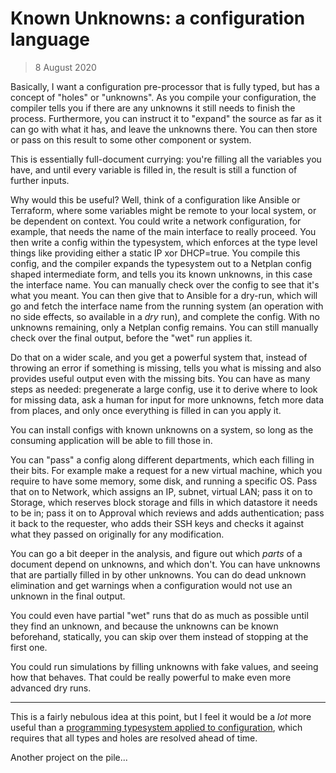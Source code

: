 # Known Unknowns: a configuration language

> 8 August 2020

Basically, I want a configuration pre-processor that is fully typed, but has a concept of "holes" or
"unknowns". As you compile your configuration, the compiler tells you if there are any unknowns it
still needs to finish the process. Furthermore, you can instruct it to "expand" the source as far as
it can go with what it has, and leave the unknowns there. You can then store or pass on this result
to some other component or system.

This is essentially full-document currying: you're filling all the variables you have, and until
every variable is filled in, the result is still a function of further inputs.

Why would this be useful? Well, think of a configuration like Ansible or Terraform, where some
variables might be remote to your local system, or be dependent on context. You could write a
network configuration, for example, that needs the name of the main interface to really proceed. You
then write a config within the typesystem, which enforces at the type level things like providing
either a static IP xor DHCP=true. You compile this config, and the compiler expands the typesystem
out to a Netplan config shaped intermediate form, and tells you its known unknowns, in this case the
interface name. You can manually check over the config to see that it's what you meant. You can then
give that to Ansible for a dry-run, which will go and fetch the interface name from the running
system (an operation with no side effects, so available in a _dry_ run), and complete the config.
With no unknowns remaining, only a Netplan config remains. You can still manually check over the
final output, before the "wet" run applies it.

Do that on a wider scale, and you get a powerful system that, instead of throwing an error if
something is missing, tells you what is missing and also provides useful output even with the
missing bits. You can have as many steps as needed: pregenerate a large config, use it to derive
where to look for missing data, ask a human for input for more unknowns, fetch more data from
places, and only once everything is filled in can you apply it.

You can install configs with known unknowns on a system, so long as the consuming application will
be able to fill those in.

You can "pass" a config along different departments, which each filling in their bits. For example
make a request for a new virtual machine, which you require to have some memory, some disk, and
running a specific OS. Pass that on to Network, which assigns an IP, subnet, virtual LAN; pass it on
to Storage, which reserves block storage and fills in which datastore it needs to be in; pass it on
to Approval which reviews and adds authentication; pass it back to the requester, who adds their SSH
keys and checks it against what they passed on originally for any modification.

You can go a bit deeper in the analysis, and figure out which _parts_ of a document depend on
unknowns, and which don't. You can have unknowns that are partially filled in by other unknowns.
You can do dead unknown elimination and get warnings when a configuration would not use an unknown
in the final output.

You could even have partial "wet" runs that do as much as possible until they find an unknown, and
because the unknowns can be known beforehand, statically, you can skip over them instead of stopping
at the first one.

You could run simulations by filling unknowns with fake values, and seeing how that behaves.
That could be really powerful to make even more advanced dry runs.

---

This is a fairly nebulous idea at this point, but I feel it would be a _lot_ more useful than a
[programming typesystem applied to configuration][Dhall], which requires that all types and holes
are resolved ahead of time.

Another project on the pile...

[Dhall]: ../technical/dhall-review.md
